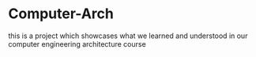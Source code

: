 # Computer-Arch
this is a project which showcases what we learned and understood in our computer engineering architecture course 

